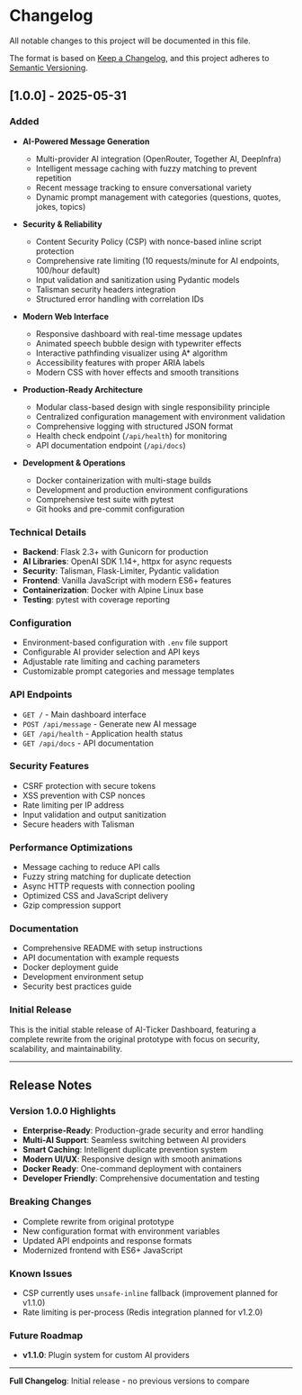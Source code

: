 # Changelog

All notable changes to this project will be documented in this file.

The format is based on [Keep a Changelog](https://keepachangelog.com/en/1.0.0/),
and this project adheres to [Semantic Versioning](https://semver.org/spec/v2.0.0.html).

## [1.0.0] - 2025-05-31

### Added
- **AI-Powered Message Generation**
  - Multi-provider AI integration (OpenRouter, Together AI, DeepInfra)
  - Intelligent message caching with fuzzy matching to prevent repetition
  - Recent message tracking to ensure conversational variety
  - Dynamic prompt management with categories (questions, quotes, jokes, topics)

- **Security & Reliability**
  - Content Security Policy (CSP) with nonce-based inline script protection
  - Comprehensive rate limiting (10 requests/minute for AI endpoints, 100/hour default)
  - Input validation and sanitization using Pydantic models
  - Talisman security headers integration
  - Structured error handling with correlation IDs

- **Modern Web Interface**
  - Responsive dashboard with real-time message updates
  - Animated speech bubble design with typewriter effects
  - Interactive pathfinding visualizer using A* algorithm
  - Accessibility features with proper ARIA labels
  - Modern CSS with hover effects and smooth transitions

- **Production-Ready Architecture**
  - Modular class-based design with single responsibility principle
  - Centralized configuration management with environment validation
  - Comprehensive logging with structured JSON format
  - Health check endpoint (`/api/health`) for monitoring
  - API documentation endpoint (`/api/docs`)

- **Development & Operations**
  - Docker containerization with multi-stage builds
  - Development and production environment configurations
  - Comprehensive test suite with pytest
  - Git hooks and pre-commit configuration

### Technical Details
- **Backend**: Flask 2.3+ with Gunicorn for production
- **AI Libraries**: OpenAI SDK 1.14+, httpx for async requests
- **Security**: Talisman, Flask-Limiter, Pydantic validation
- **Frontend**: Vanilla JavaScript with modern ES6+ features
- **Containerization**: Docker with Alpine Linux base
- **Testing**: pytest with coverage reporting

### Configuration
- Environment-based configuration with `.env` file support
- Configurable AI provider selection and API keys
- Adjustable rate limiting and caching parameters
- Customizable prompt categories and message templates

### API Endpoints
- `GET /` - Main dashboard interface
- `POST /api/message` - Generate new AI message
- `GET /api/health` - Application health status
- `GET /api/docs` - API documentation

### Security Features
- CSRF protection with secure tokens
- XSS prevention with CSP nonces
- Rate limiting per IP address
- Input validation and output sanitization
- Secure headers with Talisman

### Performance Optimizations
- Message caching to reduce API calls
- Fuzzy string matching for duplicate detection
- Async HTTP requests with connection pooling
- Optimized CSS and JavaScript delivery
- Gzip compression support

### Documentation
- Comprehensive README with setup instructions
- API documentation with example requests
- Docker deployment guide
- Development environment setup
- Security best practices guide

### Initial Release
This is the initial stable release of AI-Ticker Dashboard, featuring a complete rewrite from the original prototype with focus on security, scalability, and maintainability.

---

## Release Notes

### Version 1.0.0 Highlights
- **Enterprise-Ready**: Production-grade security and error handling
- **Multi-AI Support**: Seamless switching between AI providers
- **Smart Caching**: Intelligent duplicate prevention system
- **Modern UI/UX**: Responsive design with smooth animations
- **Docker Ready**: One-command deployment with containers
- **Developer Friendly**: Comprehensive documentation and testing

### Breaking Changes
- Complete rewrite from original prototype
- New configuration format with environment variables
- Updated API endpoints and response formats
- Modernized frontend with ES6+ JavaScript

### Known Issues
- CSP currently uses `unsafe-inline` fallback (improvement planned for v1.1.0)
- Rate limiting is per-process (Redis integration planned for v1.2.0)

### Future Roadmap
- **v1.1.0**: Plugin system for custom AI providers

---

**Full Changelog**: Initial release - no previous versions to compare
